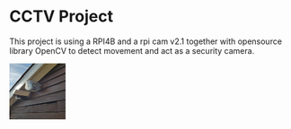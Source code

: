 # CCTV Project

This project is using a RPI4B and a rpi cam v2.1 together with opensource library OpenCV to detect movement and act as a security camera. 

<img src="https://github.com/NGliese/Embedded/blob/master/linux/CCTV/Images/20210904_103507.jpg" width="100" height="100">

